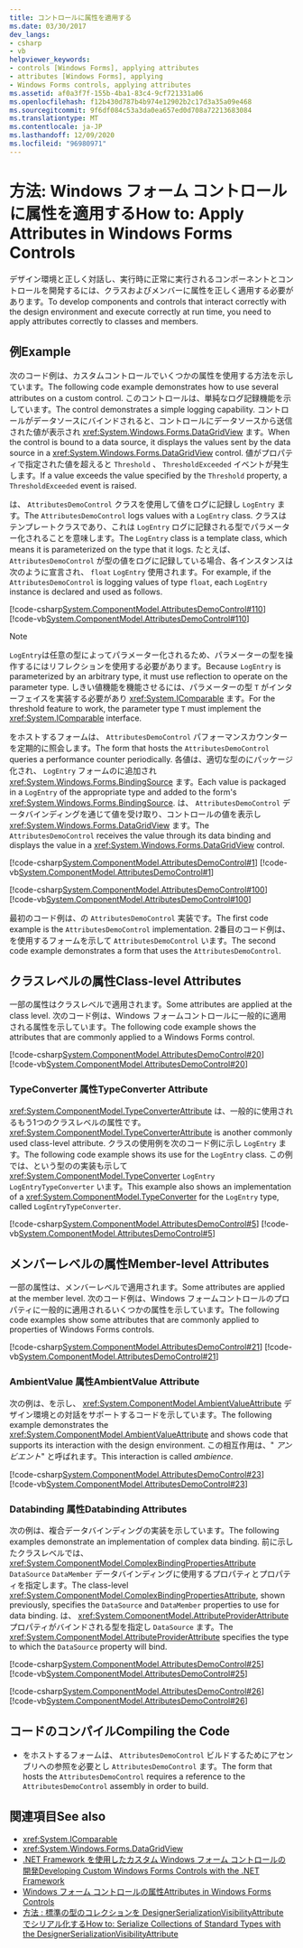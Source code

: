```yaml
---
title: コントロールに属性を適用する
ms.date: 03/30/2017
dev_langs:
- csharp
- vb
helpviewer_keywords:
- controls [Windows Forms], applying attributes
- attributes [Windows Forms], applying
- Windows Forms controls, applying attributes
ms.assetid: af0a3f7f-155b-4ba1-83c4-9cf721331a06
ms.openlocfilehash: f12b430d787b4b974e12902b2c17d3a35a09e468
ms.sourcegitcommit: 9f6df084c53a3da0ea657ed0d708a72213683084
ms.translationtype: MT
ms.contentlocale: ja-JP
ms.lasthandoff: 12/09/2020
ms.locfileid: "96980971"
---
```

# <a name="how-to-apply-attributes-in-windows-forms-controls"></a><span data-ttu-id="5804f-102">方法: Windows フォーム コントロールに属性を適用する</span><span class="sxs-lookup"><span data-stu-id="5804f-102">How to: Apply Attributes in Windows Forms Controls</span></span>

<span data-ttu-id="5804f-103">デザイン環境と正しく対話し、実行時に正常に実行されるコンポーネントとコントロールを開発するには、クラスおよびメンバーに属性を正しく適用する必要があります。</span><span class="sxs-lookup"><span data-stu-id="5804f-103">To develop components and controls that interact correctly with the design environment and execute correctly at run time, you need to apply attributes correctly to classes and members.</span></span>  
  
## <a name="example"></a><span data-ttu-id="5804f-104">例</span><span class="sxs-lookup"><span data-stu-id="5804f-104">Example</span></span>  

 <span data-ttu-id="5804f-105">次のコード例は、カスタムコントロールでいくつかの属性を使用する方法を示しています。</span><span class="sxs-lookup"><span data-stu-id="5804f-105">The following code example demonstrates how to use several attributes on a custom control.</span></span> <span data-ttu-id="5804f-106">このコントロールは、単純なログ記録機能を示しています。</span><span class="sxs-lookup"><span data-stu-id="5804f-106">The control demonstrates a simple logging capability.</span></span> <span data-ttu-id="5804f-107">コントロールがデータソースにバインドされると、コントロールにデータソースから送信された値が表示され <xref:System.Windows.Forms.DataGridView> ます。</span><span class="sxs-lookup"><span data-stu-id="5804f-107">When the control is bound to a data source, it displays the values sent by the data source in a <xref:System.Windows.Forms.DataGridView> control.</span></span> <span data-ttu-id="5804f-108">値がプロパティで指定された値を超えると `Threshold` 、 `ThresholdExceeded` イベントが発生します。</span><span class="sxs-lookup"><span data-stu-id="5804f-108">If a value exceeds the value specified by the `Threshold` property, a `ThresholdExceeded` event is raised.</span></span>  
  
 <span data-ttu-id="5804f-109">は、 `AttributesDemoControl` クラスを使用して値をログに記録し `LogEntry` ます。</span><span class="sxs-lookup"><span data-stu-id="5804f-109">The `AttributesDemoControl` logs values with a `LogEntry` class.</span></span> <span data-ttu-id="5804f-110">クラスはテンプレートクラスであり、これは `LogEntry` ログに記録される型でパラメーター化されることを意味します。</span><span class="sxs-lookup"><span data-stu-id="5804f-110">The `LogEntry` class is a template class, which means it is parameterized on the type that it logs.</span></span> <span data-ttu-id="5804f-111">たとえば、 `AttributesDemoControl` が型の値をログに記録している場合、各インスタンスは次のように宣言され、 `float` `LogEntry` 使用されます。</span><span class="sxs-lookup"><span data-stu-id="5804f-111">For example, if the `AttributesDemoControl` is logging values of type `float`, each `LogEntry` instance is declared and used as follows.</span></span>  
  
 [!code-csharp[System.ComponentModel.AttributesDemoControl#110](~/samples/snippets/csharp/VS_Snippets_Winforms/System.ComponentModel.AttributesDemoControl/CS/form1.cs#110)]
 [!code-vb[System.ComponentModel.AttributesDemoControl#110](~/samples/snippets/visualbasic/VS_Snippets_Winforms/System.ComponentModel.AttributesDemoControl/VB/form1.vb#110)]  
  
> [!NOTE]
> <span data-ttu-id="5804f-112">`LogEntry`は任意の型によってパラメーター化されるため、パラメーターの型を操作するにはリフレクションを使用する必要があります。</span><span class="sxs-lookup"><span data-stu-id="5804f-112">Because `LogEntry` is parameterized by an arbitrary type, it must use reflection to operate on the parameter type.</span></span> <span data-ttu-id="5804f-113">しきい値機能を機能させるには、パラメーターの型 `T` がインターフェイスを実装する必要があり <xref:System.IComparable> ます。</span><span class="sxs-lookup"><span data-stu-id="5804f-113">For the threshold feature to work, the parameter type `T` must implement the <xref:System.IComparable> interface.</span></span>  
  
 <span data-ttu-id="5804f-114">をホストするフォームは、 `AttributesDemoControl` パフォーマンスカウンターを定期的に照会します。</span><span class="sxs-lookup"><span data-stu-id="5804f-114">The form that hosts the `AttributesDemoControl` queries a performance counter periodically.</span></span> <span data-ttu-id="5804f-115">各値は、適切な型のにパッケージ化され、 `LogEntry` フォームのに追加され <xref:System.Windows.Forms.BindingSource> ます。</span><span class="sxs-lookup"><span data-stu-id="5804f-115">Each value is packaged in a `LogEntry` of the appropriate type and added to the form's <xref:System.Windows.Forms.BindingSource>.</span></span> <span data-ttu-id="5804f-116">は、 `AttributesDemoControl` データバインディングを通じて値を受け取り、コントロールの値を表示し <xref:System.Windows.Forms.DataGridView> ます。</span><span class="sxs-lookup"><span data-stu-id="5804f-116">The `AttributesDemoControl` receives the value through its data binding and displays the value in a <xref:System.Windows.Forms.DataGridView> control.</span></span>  
  
 [!code-csharp[System.ComponentModel.AttributesDemoControl#1](~/samples/snippets/csharp/VS_Snippets_Winforms/System.ComponentModel.AttributesDemoControl/CS/attributesdemocontrol.cs#1)]
 [!code-vb[System.ComponentModel.AttributesDemoControl#1](~/samples/snippets/visualbasic/VS_Snippets_Winforms/System.ComponentModel.AttributesDemoControl/VB/attributesdemocontrol.vb#1)]  
  
 [!code-csharp[System.ComponentModel.AttributesDemoControl#100](~/samples/snippets/csharp/VS_Snippets_Winforms/System.ComponentModel.AttributesDemoControl/CS/form1.cs#100)]
 [!code-vb[System.ComponentModel.AttributesDemoControl#100](~/samples/snippets/visualbasic/VS_Snippets_Winforms/System.ComponentModel.AttributesDemoControl/VB/form1.vb#100)]  
  
 <span data-ttu-id="5804f-117">最初のコード例は、の `AttributesDemoControl` 実装です。</span><span class="sxs-lookup"><span data-stu-id="5804f-117">The first code example is the `AttributesDemoControl` implementation.</span></span> <span data-ttu-id="5804f-118">2番目のコード例は、を使用するフォームを示して `AttributesDemoControl` います。</span><span class="sxs-lookup"><span data-stu-id="5804f-118">The second code example demonstrates a form that uses the `AttributesDemoControl`.</span></span>  
  
## <a name="class-level-attributes"></a><span data-ttu-id="5804f-119">クラスレベルの属性</span><span class="sxs-lookup"><span data-stu-id="5804f-119">Class-level Attributes</span></span>  

 <span data-ttu-id="5804f-120">一部の属性はクラスレベルで適用されます。</span><span class="sxs-lookup"><span data-stu-id="5804f-120">Some attributes are applied at the class level.</span></span> <span data-ttu-id="5804f-121">次のコード例は、Windows フォームコントロールに一般的に適用される属性を示しています。</span><span class="sxs-lookup"><span data-stu-id="5804f-121">The following code example shows the attributes that are commonly applied to a Windows Forms control.</span></span>  
  
 [!code-csharp[System.ComponentModel.AttributesDemoControl#20](~/samples/snippets/csharp/VS_Snippets_Winforms/System.ComponentModel.AttributesDemoControl/CS/attributesdemocontrol.cs#20)]
 [!code-vb[System.ComponentModel.AttributesDemoControl#20](~/samples/snippets/visualbasic/VS_Snippets_Winforms/System.ComponentModel.AttributesDemoControl/VB/attributesdemocontrol.vb#20)]  
  
### <a name="typeconverter-attribute"></a><span data-ttu-id="5804f-122">TypeConverter 属性</span><span class="sxs-lookup"><span data-stu-id="5804f-122">TypeConverter Attribute</span></span>  

 <span data-ttu-id="5804f-123"><xref:System.ComponentModel.TypeConverterAttribute> は、一般的に使用されるもう1つのクラスレベルの属性です。</span><span class="sxs-lookup"><span data-stu-id="5804f-123"><xref:System.ComponentModel.TypeConverterAttribute> is another commonly used class-level attribute.</span></span> <span data-ttu-id="5804f-124">クラスの使用例を次のコード例に示し `LogEntry` ます。</span><span class="sxs-lookup"><span data-stu-id="5804f-124">The following code example shows its use for the `LogEntry` class.</span></span> <span data-ttu-id="5804f-125">この例では、という型のの実装も示して <xref:System.ComponentModel.TypeConverter> `LogEntry` `LogEntryTypeConverter` います。</span><span class="sxs-lookup"><span data-stu-id="5804f-125">This example also shows an implementation of a <xref:System.ComponentModel.TypeConverter> for the `LogEntry` type, called `LogEntryTypeConverter`.</span></span>  
  
 [!code-csharp[System.ComponentModel.AttributesDemoControl#5](~/samples/snippets/csharp/VS_Snippets_Winforms/System.ComponentModel.AttributesDemoControl/CS/attributesdemocontrol.cs#5)]
 [!code-vb[System.ComponentModel.AttributesDemoControl#5](~/samples/snippets/visualbasic/VS_Snippets_Winforms/System.ComponentModel.AttributesDemoControl/VB/attributesdemocontrol.vb#5)]  
  
## <a name="member-level-attributes"></a><span data-ttu-id="5804f-126">メンバーレベルの属性</span><span class="sxs-lookup"><span data-stu-id="5804f-126">Member-level Attributes</span></span>  

 <span data-ttu-id="5804f-127">一部の属性は、メンバーレベルで適用されます。</span><span class="sxs-lookup"><span data-stu-id="5804f-127">Some attributes are applied at the member level.</span></span> <span data-ttu-id="5804f-128">次のコード例は、Windows フォームコントロールのプロパティに一般的に適用されるいくつかの属性を示しています。</span><span class="sxs-lookup"><span data-stu-id="5804f-128">The following code examples show some attributes that are commonly applied to properties of Windows Forms controls.</span></span>  
  
 [!code-csharp[System.ComponentModel.AttributesDemoControl#21](~/samples/snippets/csharp/VS_Snippets_Winforms/System.ComponentModel.AttributesDemoControl/CS/attributesdemocontrol.cs#21)]
 [!code-vb[System.ComponentModel.AttributesDemoControl#21](~/samples/snippets/visualbasic/VS_Snippets_Winforms/System.ComponentModel.AttributesDemoControl/VB/attributesdemocontrol.vb#21)]  
  
### <a name="ambientvalue-attribute"></a><span data-ttu-id="5804f-129">AmbientValue 属性</span><span class="sxs-lookup"><span data-stu-id="5804f-129">AmbientValue Attribute</span></span>  

 <span data-ttu-id="5804f-130">次の例は、を示し、 <xref:System.ComponentModel.AmbientValueAttribute> デザイン環境との対話をサポートするコードを示しています。</span><span class="sxs-lookup"><span data-stu-id="5804f-130">The following example demonstrates the <xref:System.ComponentModel.AmbientValueAttribute> and shows code that supports its interaction with the design environment.</span></span> <span data-ttu-id="5804f-131">この相互作用は、" *アンビエント*" と呼ばれます。</span><span class="sxs-lookup"><span data-stu-id="5804f-131">This interaction is called *ambience*.</span></span>  
  
 [!code-csharp[System.ComponentModel.AttributesDemoControl#23](~/samples/snippets/csharp/VS_Snippets_Winforms/System.ComponentModel.AttributesDemoControl/CS/attributesdemocontrol.cs#23)]
 [!code-vb[System.ComponentModel.AttributesDemoControl#23](~/samples/snippets/visualbasic/VS_Snippets_Winforms/System.ComponentModel.AttributesDemoControl/VB/attributesdemocontrol.vb#23)]  
  
### <a name="databinding-attributes"></a><span data-ttu-id="5804f-132">Databinding 属性</span><span class="sxs-lookup"><span data-stu-id="5804f-132">Databinding Attributes</span></span>  

 <span data-ttu-id="5804f-133">次の例は、複合データバインディングの実装を示しています。</span><span class="sxs-lookup"><span data-stu-id="5804f-133">The following examples demonstrate an implementation of complex data binding.</span></span> <span data-ttu-id="5804f-134">前に示したクラスレベルでは、 <xref:System.ComponentModel.ComplexBindingPropertiesAttribute> `DataSource` `DataMember` データバインディングに使用するプロパティとプロパティを指定します。</span><span class="sxs-lookup"><span data-stu-id="5804f-134">The class-level <xref:System.ComponentModel.ComplexBindingPropertiesAttribute>, shown previously, specifies the `DataSource` and `DataMember` properties to use for data binding.</span></span> <span data-ttu-id="5804f-135">は、 <xref:System.ComponentModel.AttributeProviderAttribute> プロパティがバインドされる型を指定し `DataSource` ます。</span><span class="sxs-lookup"><span data-stu-id="5804f-135">The <xref:System.ComponentModel.AttributeProviderAttribute> specifies the type to which the `DataSource` property will bind.</span></span>  
  
 [!code-csharp[System.ComponentModel.AttributesDemoControl#25](~/samples/snippets/csharp/VS_Snippets_Winforms/System.ComponentModel.AttributesDemoControl/CS/attributesdemocontrol.cs#25)]
 [!code-vb[System.ComponentModel.AttributesDemoControl#25](~/samples/snippets/visualbasic/VS_Snippets_Winforms/System.ComponentModel.AttributesDemoControl/VB/attributesdemocontrol.vb#25)]  
  
 [!code-csharp[System.ComponentModel.AttributesDemoControl#26](~/samples/snippets/csharp/VS_Snippets_Winforms/System.ComponentModel.AttributesDemoControl/CS/attributesdemocontrol.cs#26)]
 [!code-vb[System.ComponentModel.AttributesDemoControl#26](~/samples/snippets/visualbasic/VS_Snippets_Winforms/System.ComponentModel.AttributesDemoControl/VB/attributesdemocontrol.vb#26)]  
  
## <a name="compiling-the-code"></a><span data-ttu-id="5804f-136">コードのコンパイル</span><span class="sxs-lookup"><span data-stu-id="5804f-136">Compiling the Code</span></span>  
  
- <span data-ttu-id="5804f-137">をホストするフォームは、 `AttributesDemoControl` ビルドするためにアセンブリへの参照を必要とし `AttributesDemoControl` ます。</span><span class="sxs-lookup"><span data-stu-id="5804f-137">The form that hosts the `AttributesDemoControl` requires a reference to the `AttributesDemoControl` assembly in order to build.</span></span>  
  
## <a name="see-also"></a><span data-ttu-id="5804f-138">関連項目</span><span class="sxs-lookup"><span data-stu-id="5804f-138">See also</span></span>

- <xref:System.IComparable>
- <xref:System.Windows.Forms.DataGridView>
- [<span data-ttu-id="5804f-139">.NET Framework を使用したカスタム Windows フォーム コントロールの開発</span><span class="sxs-lookup"><span data-stu-id="5804f-139">Developing Custom Windows Forms Controls with the .NET Framework</span></span>](developing-custom-windows-forms-controls.md)
- [<span data-ttu-id="5804f-140">Windows フォーム コントロールの属性</span><span class="sxs-lookup"><span data-stu-id="5804f-140">Attributes in Windows Forms Controls</span></span>](attributes-in-windows-forms-controls.md)
- <span data-ttu-id="5804f-141">[方法 : 標準の型のコレクションを DesignerSerializationVisibilityAttribute でシリアル化する](/previous-versions/visualstudio/visual-studio-2013/ms171833(v=vs.120))</span><span class="sxs-lookup"><span data-stu-id="5804f-141">[How to: Serialize Collections of Standard Types with the DesignerSerializationVisibilityAttribute](/previous-versions/visualstudio/visual-studio-2013/ms171833(v=vs.120))</span></span>
